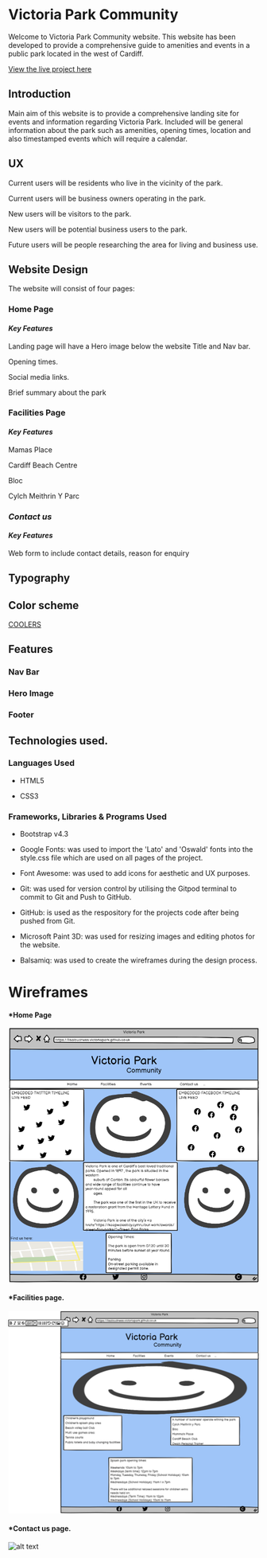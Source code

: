 # **Victoria Park Community**

Welcome to Victoria Park Community website. This website has been developed to provide a comprehensive guide to amenities and events in a public park located in the west of Cardiff.

[View the live project here](https://lisaloudness.github.io/milestone_project_1/)

## **Introduction**

Main aim of this website is to provide a comprehensive landing site for events and information regarding Victoria Park. Included will be general information about the park such as amenities, opening times, location and also timestamped events which will require a calendar.

## **UX**

Current users will be residents who live in the vicinity of the park.

Current users will be business owners operating in the park.

New users will be visitors to the park.

New users will be potential business users to the park.

Future users will be people researching the area for living and business use.

## **Website Design**

The website will consist of four pages:

### **Home Page**

#### _Key Features_

Landing page will have a Hero image below the website Title and Nav bar.

Opening times.

Social media links.

Brief summary about the park

### **Facilities Page**

#### _Key Features_

Mamas Place

Cardiff Beach Centre

Bloc

Cylch Meithrin Y Parc

### _Contact us_

#### _Key Features_

Web form to include contact details, reason for enquiry

## Typography

## Color scheme
[COOLERS](https://coolors.co/image-picker)

## Features

### Nav Bar

### Hero Image

### Footer

## Technologies used.

### Languages Used

- HTML5

- CSS3

### **Frameworks, Libraries & Programs Used**

- Bootstrap v4.3

- Google Fonts: was used to import the 'Lato' and 'Oswald' fonts into the style.css file which are used on all pages of the project.

- Font Awesome: was used to add icons for aesthetic and UX purposes.

- Git: was used for version control by utilising the Gitpod terminal to commit to Git and Push to GitHub.

- GitHub: is used as the respository for the projects code after being pushed from Git.

- Microsoft Paint 3D: was used for resizing images and editing photos for the website.

- Balsamiq: was used to create the wireframes during the design process.

# Wireframes

#### \*Home Page

![alt text](/assets/images/home_page.png)

#### \*Facilities page.

![alt text](/assets/images/facilities_page.png)

#### \*Contact us page.

![alt text](Documentation/Wireframes/contact_wireframe.png)
